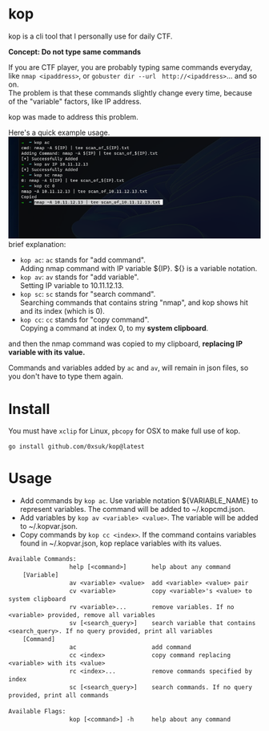# kop
kop is a cli tool that I personally use for daily CTF. 

**Concept: Do not type same commands**
  
If you are CTF player, you are probably typing same commands everyday, like `nmap <ipaddress>`, or `gobuster dir --url　http://<ipaddress>`... and so on.  
The problem is that these commands slightly change every time, because of the "variable" factors, like IP address.

kop was made to address this problem. 


Here's a quick example usage.  
![image](https://github.com/0xsuk/kop/blob/main/.github/example.png)  
brief explanation:  
- `kop ac`: `ac` stands for "add command".   
Adding nmap command with IP variable ${IP}.  ${} is a variable notation.    
- `kop av`: `av` stands for "add variable".    
Setting IP variable to 10.11.12.13.
- `kop sc`: `sc` stands for "search command".   
Searching commands that contains string "nmap", and kop shows hit and its index (which is 0).   
- `kop cc`: `cc` stands for "copy command".   
Copying a command at index 0, to my **system clipboard**.  

and then the nmap command was copied to my clipboard, **replacing IP variable with its value.**

Commands and variables added by `ac` and `av`, will remain in json files, so you don't have to type them again.  

# Install
You must have `xclip` for Linux, `pbcopy` for OSX to make full use of kop.  
```
go install github.com/0xsuk/kop@latest
```

# Usage
- Add commands by `kop ac`. Use variable notation ${VARIABLE_NAME} to represent variables. The command will be added to ~/.kopcmd.json.  
- Add variables by `kop av <variable> <value>`. The variable will be added to ~/.kopvar.json.  
- Copy commands by `kop cc <index>`. If the command contains variables found in ~/.kopvar.json, kop replace variables with its values.  


```
Available Commands:
                 help [<command>]       help about any command
    [Variable]
                 av <variable> <value>  add <variable> <value> pair
                 cv <variable>          copy <variable>'s <value> to system clipboard
                 rv <variable>...       remove variables. If no <variable> provided, remove all variables
                 sv [<search_query>]    search variable that contains <search_query>. If no query provided, print all variables
    [Command]
                 ac                     add command
                 cc <index>             copy command replacing <variable> with its <value>
                 rc <index>...          remove commands specified by index
                 sc [<search_query>]    search commands. If no query provided, print all commands

Available Flags:
                 kop [<command>] -h     help about any command
```
